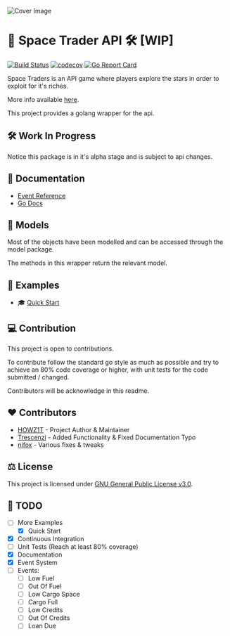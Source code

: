 ![Cover Image](assets/cover.png)
# 🚀 Space Trader API 🛠️ [WIP]
[![Build Status](https://www.travis-ci.com/emacsified/r2d2.svg?branch=master)](https://www.travis-ci.com/emacsified/r2d2)
[![codecov](https://codecov.io/gh/emacsified/r2d2/branch/master/graph/badge.svg?token=4L7QO7TFDX)](https://codecov.io/gh/emacsified/r2d2)
[![Go Report Card](https://goreportcard.com/badge/github.com/emacsified/r2d2)](https://goreportcard.com/report/github.com/emacsified/r2d2)

Space Traders is an API game where players explore the stars in order to exploit for it's riches.

More info available [here](https://spacetraders.io/).

This project provides a golang wrapper for the api.

## 🛠️ Work In Progress
Notice this package is in it's alpha stage and is subject to api changes.

## 🔧 Documentation
- [Event Reference](EVENTS.md)
- [Go Docs](https://pkg.go.dev/github.com/emacsified/r2d2)

## 💾 Models
Most of the objects have been modelled and can be accessed through the model package.

The methods in this wrapper return the relevant model.

## 📔 Examples
- 🎓 [Quick Start](examples/QUICKSTART.md)

## 💻 Contribution
This project is open to contributions.

To contribute follow the standard go style as much as possible and try to achieve an 80% code coverage or higher, with unit tests for the code submitted / changed.

Contributors will be acknowledge in this readme.

## ❤️ Contributors
- [HOWZ1T](https://github.com/HOWZ1T/) - Project Author & Maintainer
- [Trescenzi](https://github.com/trescenzi) - Added Functionality & Fixed Documentation Typo
- [njfox](https://github.com/njfox) - Various fixes & tweaks

## ⚖️ License
This project is licensed under [GNU General Public License v3.0](LICENSE).

## 📝 TODO
- [ ] More Examples
  - [x] Quick Start
- [x] Continuous Integration
- [ ] Unit Tests (Reach at least 80% coverage)
- [x] Documentation
- [x] Event System
- [ ] Events:
  - [ ] Low Fuel
  - [ ] Out Of Fuel
  - [ ] Low Cargo Space
  - [ ] Cargo Full
  - [ ] Low Credits
  - [ ] Out Of Credits
  - [ ] Loan Due